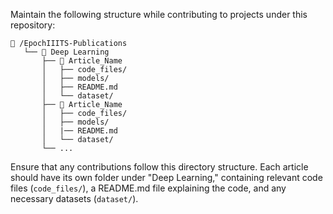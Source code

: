Maintain the following structure while contributing to projects under this repository:

```
📁 /EpochIIITS-Publications
   └── 📁 Deep Learning
       ├── 📁 Article_Name
       │   ├── code_files/
       │   ├── models/
       │   ├── README.md
       │   └── dataset/
       ├── 📁 Article_Name
       │   ├── code_files/
       │   ├── models/
       │   |── README.md
       │   └── dataset/
       └── ...
```

Ensure that any contributions follow this directory structure. Each article should have its own folder under "Deep Learning," containing relevant code files (`code_files/`), a README.md file explaining the code, and any necessary datasets (`dataset/`).

